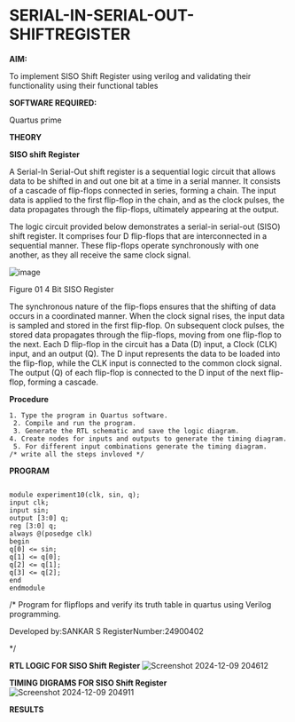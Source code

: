 # SERIAL-IN-SERIAL-OUT-SHIFTREGISTER

**AIM:**

To implement  SISO Shift Register using verilog and validating their functionality using their functional tables

**SOFTWARE REQUIRED:**

Quartus prime

**THEORY**

**SISO shift Register**

A Serial-In Serial-Out shift register is a sequential logic circuit that allows data to be shifted in and out one bit at a time in a serial manner. It consists of a cascade of flip-flops connected in series, forming a chain. The input data is applied to the first flip-flop in the chain, and as the clock pulses, the data propagates through the flip-flops, ultimately appearing at the output.

The logic circuit provided below demonstrates a serial-in serial-out (SISO) shift register. It comprises four D flip-flops that are interconnected in a sequential manner. These flip-flops operate synchronously with one another, as they all receive the same clock signal.

![image](https://github.com/naavaneetha/SERIAL-IN-SERIAL-OUT-SHIFTREGISTER/assets/154305477/e81c4072-37f9-46c6-8145-566764b74c3a)

Figure 01 4 Bit SISO Register

The synchronous nature of the flip-flops ensures that the shifting of data occurs in a coordinated manner. When the clock signal rises, the input data is sampled and stored in the first flip-flop. On subsequent clock pulses, the stored data propagates through the flip-flops, moving from one flip-flop to the next.
Each D flip-flop in the circuit has a Data (D) input, a Clock (CLK) input, and an output (Q). The D input represents the data to be loaded into the flip-flop, while the CLK input is connected to the common clock signal. The output (Q) of each flip-flop is connected to the D input of the next flip-flop, forming a cascade.

**Procedure**
```
1. Type the program in Quartus software.
 2. Compile and run the program.
 3. Generate the RTL schematic and save the logic diagram.
4. Create nodes for inputs and outputs to generate the timing diagram.
 5. For different input combinations generate the timing diagram.
/* write all the steps invloved */
```
**PROGRAM**
```

module experiment10(clk, sin, q);
input clk;
input sin;
output [3:0] q;
reg [3:0] q;
always @(posedge clk)
begin
q[0] <= sin;
q[1] <= q[0];
q[2] <= q[1];
q[3] <= q[2];
end
endmodule
```
/* Program for flipflops and verify its truth table in quartus using Verilog programming.

Developed by:SANKAR S 
RegisterNumber:24900402

*/

**RTL LOGIC FOR SISO Shift Register**
![Screenshot 2024-12-09 204612](https://github.com/user-attachments/assets/1216b266-3758-4ebe-b579-af0151353b5b)

**TIMING DIGRAMS FOR SISO Shift Register**
![Screenshot 2024-12-09 204911](https://github.com/user-attachments/assets/08b89f66-d357-4446-b105-ef743841d2f1)

**RESULTS**
